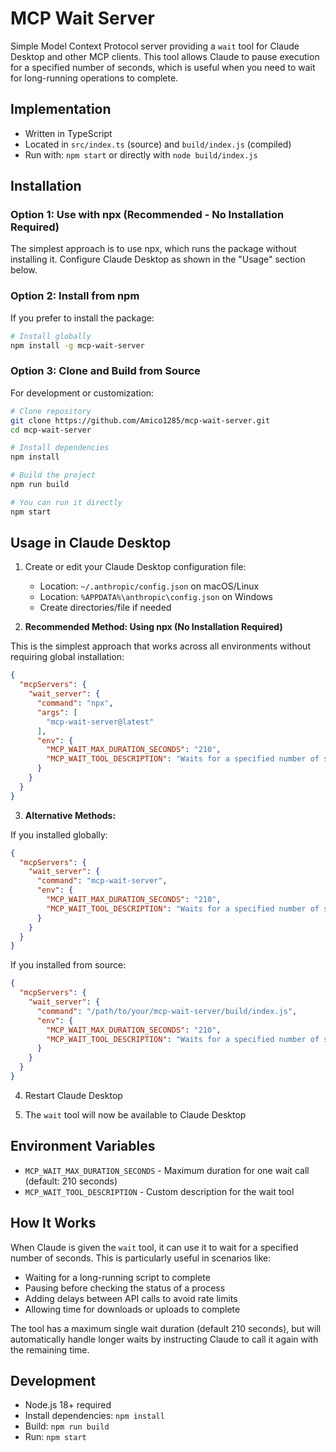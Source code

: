 # MCP Wait Server

Simple Model Context Protocol server providing a `wait` tool for Claude Desktop and other MCP clients. This tool allows Claude to pause execution for a specified number of seconds, which is useful when you need to wait for long-running operations to complete.

## Implementation

- Written in TypeScript
- Located in `src/index.ts` (source) and `build/index.js` (compiled)
- Run with: `npm start` or directly with `node build/index.js`

## Installation

### Option 1: Use with npx (Recommended - No Installation Required)

The simplest approach is to use npx, which runs the package without installing it. Configure Claude Desktop as shown in the "Usage" section below.

### Option 2: Install from npm

If you prefer to install the package:

```bash
# Install globally
npm install -g mcp-wait-server
```

### Option 3: Clone and Build from Source

For development or customization:

```bash
# Clone repository
git clone https://github.com/Amico1285/mcp-wait-server.git
cd mcp-wait-server

# Install dependencies
npm install

# Build the project
npm run build

# You can run it directly
npm start
```

## Usage in Claude Desktop

1. Create or edit your Claude Desktop configuration file:
   - Location: `~/.anthropic/config.json` on macOS/Linux
   - Location: `%APPDATA%\anthropic\config.json` on Windows
   - Create directories/file if needed

2. **Recommended Method: Using npx (No Installation Required)**

This is the simplest approach that works across all environments without requiring global installation:

```json
{
  "mcpServers": {
    "wait_server": {
      "command": "npx",
      "args": [
        "mcp-wait-server@latest"
      ],
      "env": {
        "MCP_WAIT_MAX_DURATION_SECONDS": "210",
        "MCP_WAIT_TOOL_DESCRIPTION": "Waits for a specified number of seconds. Use this to create a delay after starting a long-running operation (like a script or download via another tool), allowing it time to complete before you proceed or check its status."
      }
    }
  }
}
```

3. **Alternative Methods:**

If you installed globally:

```json
{
  "mcpServers": {
    "wait_server": {
      "command": "mcp-wait-server",
      "env": {
        "MCP_WAIT_MAX_DURATION_SECONDS": "210",
        "MCP_WAIT_TOOL_DESCRIPTION": "Waits for a specified number of seconds. Use this to create a delay after starting a long-running operation (like a script or download via another tool), allowing it time to complete before you proceed or check its status."
      }
    }
  }
}
```

If you installed from source:

```json
{
  "mcpServers": {
    "wait_server": {
      "command": "/path/to/your/mcp-wait-server/build/index.js",
      "env": {
        "MCP_WAIT_MAX_DURATION_SECONDS": "210",
        "MCP_WAIT_TOOL_DESCRIPTION": "Waits for a specified number of seconds. Use this to create a delay after starting a long-running operation (like a script or download via another tool), allowing it time to complete before you proceed or check its status."
      }
    }
  }
}
```

4. Restart Claude Desktop

5. The `wait` tool will now be available to Claude Desktop

## Environment Variables

- `MCP_WAIT_MAX_DURATION_SECONDS` - Maximum duration for one wait call (default: 210 seconds)
- `MCP_WAIT_TOOL_DESCRIPTION` - Custom description for the wait tool

## How It Works

When Claude is given the `wait` tool, it can use it to wait for a specified number of seconds. This is particularly useful in scenarios like:

- Waiting for a long-running script to complete
- Pausing before checking the status of a process
- Adding delays between API calls to avoid rate limits
- Allowing time for downloads or uploads to complete

The tool has a maximum single wait duration (default 210 seconds), but will automatically handle longer waits by instructing Claude to call it again with the remaining time.

## Development

- Node.js 18+ required  
- Install dependencies: `npm install`
- Build: `npm run build`
- Run: `npm start`